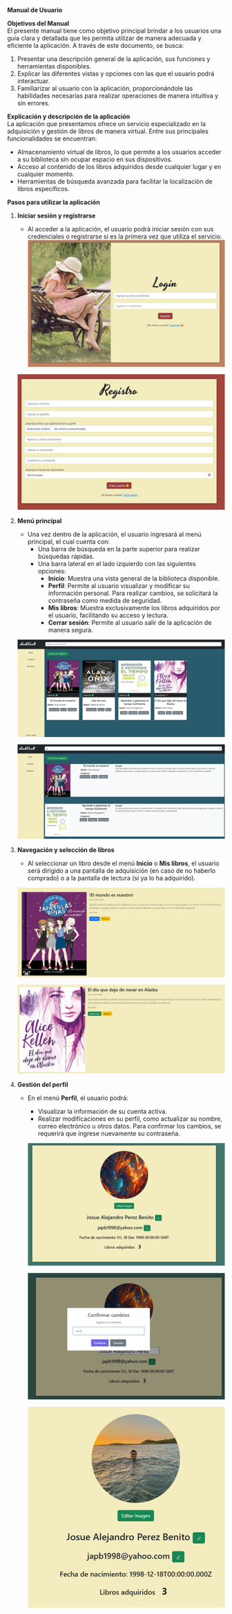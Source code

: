 **Manual de Usuario**  

**Objetivos del Manual**  
El presente manual tiene como objetivo principal brindar a los usuarios una guía clara y detallada que les permita utilizar de manera adecuada y eficiente la aplicación. A través de este documento, se busca:  
1. Presentar una descripción general de la aplicación, sus funciones y herramientas disponibles.  
2. Explicar las diferentes vistas y opciones con las que el usuario podrá interactuar.  
3. Familiarizar al usuario con la aplicación, proporcionándole las habilidades necesarias para realizar operaciones de manera intuitiva y sin errores.  

**Explicación y descripción de la aplicación**  
La aplicación que presentamos ofrece un servicio especializado en la adquisición y gestión de libros de manera virtual. Entre sus principales funcionalidades se encuentran:  
- Almacenamiento virtual de libros, lo que permite a los usuarios acceder a su biblioteca sin ocupar espacio en sus dispositivos.  
- Acceso al contenido de los libros adquiridos desde cualquier lugar y en cualquier momento.  
- Herramientas de búsqueda avanzada para facilitar la localización de libros específicos.  

**Pasos para utilizar la aplicación**  

1. **Iniciar sesión y registrarse**  
   - Al acceder a la aplicación, el usuario podrá iniciar sesión con sus credenciales o registrarse si es la primera vez que utiliza el servicio.  
   ![alt text](images/u0.png)

   ![alt text](images/u1.png)

2. **Menú principal**  
   - Una vez dentro de la aplicación, el usuario ingresará al menú principal, el cual cuenta con:  
     - Una barra de búsqueda en la parte superior para realizar búsquedas rápidas.  
     - Una barra lateral en el lado izquierdo con las siguientes opciones:  
       - **Inicio**: Muestra una vista general de la biblioteca disponible.  
       - **Perfil**: Permite al usuario visualizar y modificar su información personal. Para realizar cambios, se solicitará la contraseña como medida de seguridad.  
       - **Mis libros**: Muestra exclusivamente los libros adquiridos por el usuario, facilitando su acceso y lectura.  
       - **Cerrar sesión**: Permite al usuario salir de la aplicación de manera segura.  

    ![alt text](images/u2.png)

    ![alt text](images/u7.png)

3. **Navegación y selección de libros**  
   - Al seleccionar un libro desde el menú **Inicio** o **Mis libros**, el usuario será dirigido a una pantalla de adquisición (en caso de no haberlo comprado) o a la pantalla de lectura (si ya lo ha adquirido).  

   ![alt text](images/u3.png)

   ![alt text](images/u4.png)

4. **Gestión del perfil**  
   - En el menú **Perfil**, el usuario podrá:  
     - Visualizar la información de su cuenta activa.  
     - Realizar modificaciones en su perfil, como actualizar su nombre, correo electrónico u otros datos. Para confirmar los cambios, se requerirá que ingrese nuevamente su contraseña.  

     ![alt text](images/u5.png)
     
     ![alt text](images/u6.png)

     ![alt text](images/u8.png)